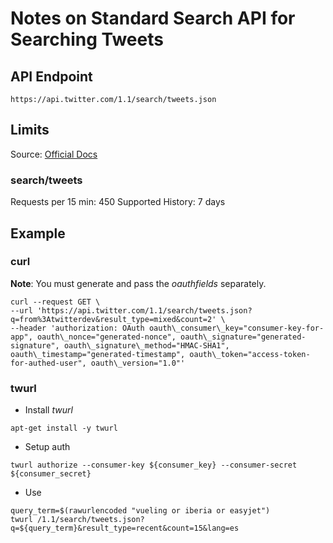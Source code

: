 # Notes on Standard Search API for Searching Tweets

## API Endpoint
```
https://api.twitter.com/1.1/search/tweets.json
```

## Limits
Source: [Official Docs](https://developer.twitter.com/en/docs/basics/rate-limits)

### search/tweets 
Requests per 15 min: 450
Supported History: 7 days 

## Example

### curl
__Note__: You must generate and pass the _oauthfields_ separately. 

```
curl --request GET \
--url 'https://api.twitter.com/1.1/search/tweets.json?q=from%3Atwitterdev&result_type=mixed&count=2' \
--header 'authorization: OAuth oauth\_consumer\_key="consumer-key-for-app", oauth\_nonce="generated-nonce", oauth\_signature="generated-signature", oauth\_signature\_method="HMAC-SHA1", oauth\_timestamp="generated-timestamp", oauth\_token="access-token-for-authed-user", oauth\_version="1.0"'
```
### twurl
* Install _twurl_
```
apt-get install -y twurl
```
* Setup auth
```
twurl authorize --consumer-key ${consumer_key} --consumer-secret ${consumer_secret}
```
* Use
```
query_term=$(rawurlencoded "vueling or iberia or easyjet")
twurl /1.1/search/tweets.json?q=${query_term}&result_type=recent&count=15&lang=es
```


